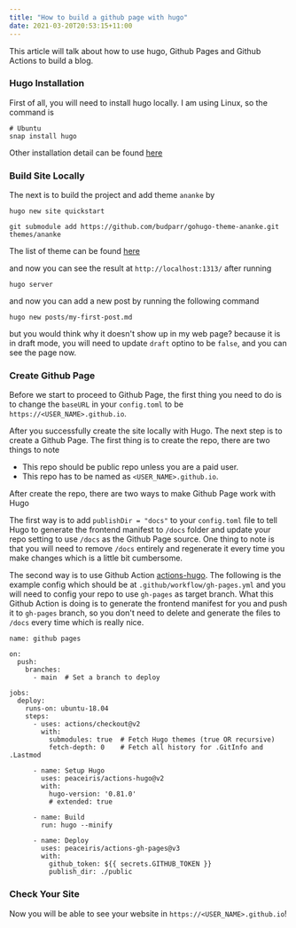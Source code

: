 ```yaml
---
title: "How to build a github page with hugo"
date: 2021-03-20T20:53:15+11:00
---
```


This article will talk about how to use hugo, Github Pages and Github Actions to build a blog.

### Hugo Installation
First of all, you will need to install hugo locally. I am using Linux, so the command is
```
# Ubuntu
snap install hugo
```
Other installation detail can be found [here](https://gohugo.io/getting-started/installing/)

### Build Site Locally
The next is to build the project and add theme `ananke` by
```
hugo new site quickstart

git submodule add https://github.com/budparr/gohugo-theme-ananke.git themes/ananke
```

The list of theme can be found [here](https://themes.gohugo.io/)

and now you can see the result at `http://localhost:1313/` after running
```
hugo server
```

and now you can add a new post by running the following command
```
hugo new posts/my-first-post.md
```

but you would think why it doesn't show up in my web page? because it is in
draft mode, you will need to update `draft` optino to be `false`, and you can
see the page now.

### Create Github Page

Before we start to proceed to Github Page, the first thing you need to do is
to change the `baseURL` in your `config.toml` to be `https://<USER_NAME>.github.io`.

After you successfully create the site locally with Hugo. The next step is to
create a Github Page. The first thing is to create the repo, there are two
things to note
* This repo should be public repo unless you are a paid user.
* This repo has to be named as `<USER_NAME>.github.io`.

After create the repo, there are two ways to make Github Page work with Hugo

The first way is to add `publishDir = "docs"` to your `config.toml` file to 
tell Hugo to generate the frontend manifest to `/docs` folder and update your
repo setting to use `/docs` as the Github Page source. One thing to note is that
you will need to remove `/docs` entirely and regenerate it every time you make
changes which is a little bit cumbersome.

The second way is to use Github Action [actions-hugo](https://github.com/peaceiris/actions-hugo).
The following is the example config which should be at `.github/workflow/gh-pages.yml` and you
will need to config your repo to use `gh-pages` as target branch. What this Github Action is doing
is to generate the frontend manifest for you and push it to `gh-pages` branch, so you don't need to
delete and generate the files to `/docs` every time which is really nice.
```
name: github pages

on:
  push:
    branches:
      - main  # Set a branch to deploy

jobs:
  deploy:
    runs-on: ubuntu-18.04
    steps:
      - uses: actions/checkout@v2
        with:
          submodules: true  # Fetch Hugo themes (true OR recursive)
          fetch-depth: 0    # Fetch all history for .GitInfo and .Lastmod

      - name: Setup Hugo
        uses: peaceiris/actions-hugo@v2
        with:
          hugo-version: '0.81.0'
          # extended: true

      - name: Build
        run: hugo --minify

      - name: Deploy
        uses: peaceiris/actions-gh-pages@v3
        with:
          github_token: ${{ secrets.GITHUB_TOKEN }}
          publish_dir: ./public
```

### Check Your Site

Now you will be able to see your website in `https://<USER_NAME>.github.io`!


